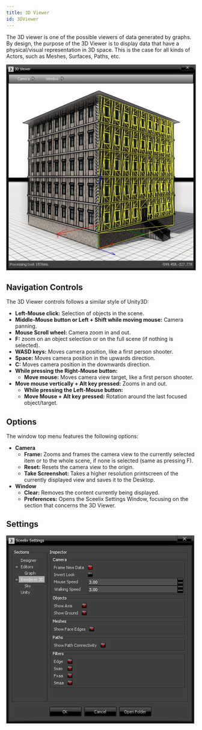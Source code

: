 ```yaml
---
title: 3D Viewer
id: 3DViewer
---
```


The 3D viewer is one of the possible viewers of data generated by graphs. By design, the purpose of the 3D Viewer is to display data that have a physical/visual representation in 3D space. This is the case for all kinds of Actors, such as Meshes, Surfaces, Paths, etc.

![](images/3DViewerWindow.png)


## Navigation Controls

The 3D Viewer controls follows a similar style of Unity3D:

* **Left-Mouse click:** Selection of objects in the scene.
* **Middle-Mouse button or Left + Shift while moving mouse:** Camera panning.
* **Mouse Scroll wheel:**  Camera zoom in and out.
* **F:** zoom on an object selection or on the full scene (if nothing is selected).
* **WASD keys:**  Moves camera position, like a first person shooter.
* **Space:** Moves camera position in the upwards direction.
* **C:** Moves camera position in the downwards direction.
* **While pressing the Right-Mouse button:**
  * **Move mouse:** Moves camera view target, like a first person shooter.
* **Move mouse vertically + Alt key pressed:** Zooms in and out.
  * **While pressing the Left-Mouse button:**
  * **Move Mouse + Alt key pressed:** Rotation around the last focused object/target.

## Options

The window top menu features the following options:

* **Camera**
  * **Frame:** Zooms and frames the camera view to the currently selected item or to the whole scene, if none is selected (same as pressing F).
  * **Reset:** Resets the camera view to the origin.
  * **Take Screenshot:** Takes a higher resolution printscreen of the currently displayed view and saves it to the Desktop.
* **Window**
  * **Clear:** Removes the content currently being displayed.
  * **Preferences:** Opens the Sceelix Settings Window, focusing on the section that concerns the 3D Viewer.

## Settings

![](images/3DViewerSettings.png)
